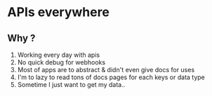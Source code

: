 # APIs everywhere

## Why ?

1. Working every day with apis
2. No quick debug for webhooks
3. Most of apps are to abstract & didn't even give docs for uses
4. I'm to lazy to read tons of docs pages for each keys or data type
5. Sometime I just want to get my data..